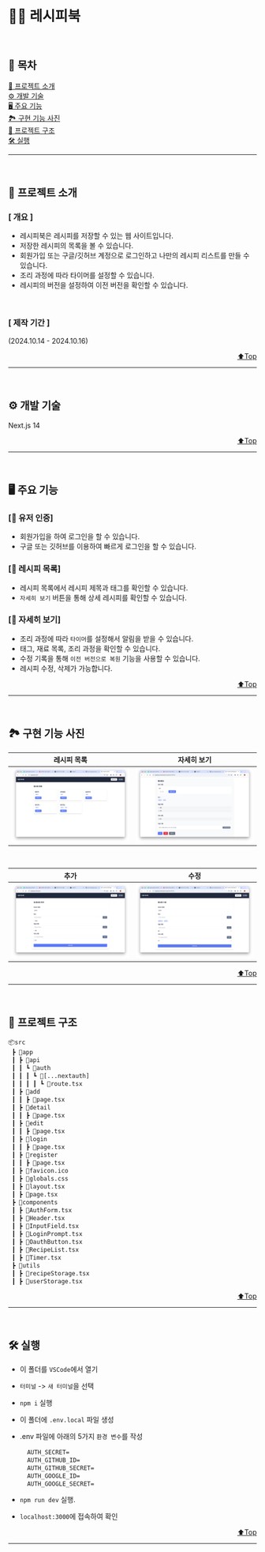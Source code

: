 # <span id="top">🧑‍🍳 레시피북</span>

<br>

## <span>📍 목차 </span>

[📜 프로젝트 소개](#intro)<br>
[⚙️ 개발 기술](#development)<br>
[🖥️ 주요 기능](#main-feature)<br>
[🏞️ 구현 기능 사진](#feature-img)<br>
[📂 프로젝트 구조](#structure)<br>
[🛠 실행](#run-deploy)<br>

---

<br>

## <span id="intro">📜 프로젝트 소개</span>

### [ 개요 ]

- 레시피북은 레시피를 저장할 수 있는 웹 사이트입니다.
- 저장한 레시피의 목록을 볼 수 있습니다.
- 회원가입 또는 구글/깃허브 계정으로 로그인하고 나만의 레시피 리스트를 만들 수 있습니다.
- 조리 과정에 따라 타이머를 설정할 수 있습니다.
- 레시피의 버전을 설정하여 이전 버전을 확인할 수 있습니다.

<br>

### [ 제작 기간 ]

(2024.10.14 - 2024.10.16)

<p align="right"><a href="#top">⬆️Top</a></p>

---

<br>

## <span id="development">⚙️ 개발 기술</span>

Next.js 14

<p align="right"><a href="#top">⬆️Top</a></p>

---

<br>

## <span id="main-feature">🖥️ 주요 기능</span>

### [👤 유저 인증]

- 회원가입을 하여 로그인을 할 수 있습니다.
- 구글 또는 깃허브를 이용하여 빠르게 로그인을 할 수 있습니다.

### [📜 레시피 목록]

- 레시피 목록에서 레시피 제목과 태그를 확인할 수 있습니다.
- `자세히 보기` 버튼을 통해 상세 레시피를 확인할 수 있습니다.

### [🧾 자세히 보기]

- 조리 과정에 따라 `타이머`를 설정해서 알림을 받을 수 있습니다.
- 태그, 재료 목록, 조리 과정을 확인할 수 있습니다.
- 수정 기록을 통해 `이전 버전으로 복원` 기능을 사용할 수 있습니다.
- 레시피 수정, 삭제가 가능합니다.

<p align="right"><a href="#top">⬆️Top</a></p>

---

<br>

## <span id="feature-img">🏞️ 구현 기능 사진</span>

| <center>레시피 목록</center>                            | <center>자세히 보기</center>                            |
| ------------------------------------------------------- | ------------------------------------------------------- |
| <img src="readmeImg/레시피 목록.png" alt="캡쳐 이미지"> | <img src="readmeImg/자세히 보기.png" alt="캡쳐 이미지"> |

<br />

| <center>추가</center>                            | <center>수정</center>                            |
| ------------------------------------------------ | ------------------------------------------------ |
| <img src="readmeImg/추가.png" alt="캡쳐 이미지"> | <img src="readmeImg/수정.png" alt="캡쳐 이미지"> |

<p align="right"><a href="#top">⬆️Top</a></p>

---

<br>

## <span id="structure">📂 프로젝트 구조</span>

```
📦src
 ┣ 📂app
 ┃ ┣ 📂api
 ┃ ┃ ┗ 📂auth
 ┃ ┃ ┃ ┗ 📂[...nextauth]
 ┃ ┃ ┃ ┃ ┗ 📜route.tsx
 ┃ ┣ 📂add
 ┃ ┃ ┣ 📜page.tsx
 ┃ ┣ 📂detail
 ┃ ┃ ┣ 📜page.tsx
 ┃ ┣ 📂edit
 ┃ ┃ ┣ 📜page.tsx
 ┃ ┣ 📂login
 ┃ ┃ ┣ 📜page.tsx
 ┃ ┣ 📂register
 ┃ ┃ ┣ 📜page.tsx
 ┃ ┣ 📜favicon.ico
 ┃ ┣ 📜globals.css
 ┃ ┣ 📜layout.tsx
 ┃ ┣ 📜page.tsx
 ┣ 📂components
 ┃ ┣ 📜AuthForm.tsx
 ┃ ┣ 📜Header.tsx
 ┃ ┣ 📜InputField.tsx
 ┃ ┣ 📜LoginPrompt.tsx
 ┃ ┣ 📜OauthButton.tsx
 ┃ ┣ 📜RecipeList.tsx
 ┃ ┣ 📜Timer.tsx
 ┣ 📂utils
 ┃ ┣ 📜recipeStorage.tsx
 ┃ ┣ 📜userStorage.tsx

```

<p align="right"><a href="#top">⬆️Top</a></p>

---

<br>

## <span id="run-deploy">🛠 실행</span>

- 이 폴더를 `VSCode`에서 열기
- `터미널` -> `새 터미널`을 선택
- `npm i` 실행
- 이 폴더에 `.env.local` 파일 생성
- .env 파일에 아래의 5가지 `환경 변수`를 작성

  ```dosini
    AUTH_SECRET=
    AUTH_GITHUB_ID=
    AUTH_GITHUB_SECRET=
    AUTH_GOOGLE_ID=
    AUTH_GOOGLE_SECRET=

  ```

- `npm run dev` 실행.
- `localhost:3000`에 접속하여 확인

<p align="right"><a href="#top">⬆️Top</a></p>

---

<br>

